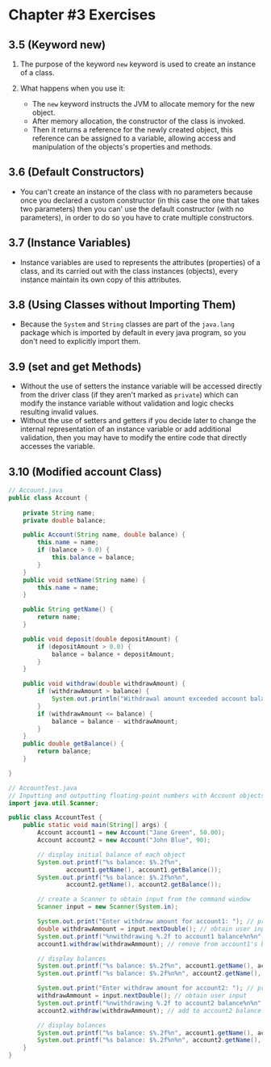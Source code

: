 # Chapter #3 Exercises

## 3.5 (Keyword new)

1. The purpose of the keyword `new` keyword is used to create an instance of a class.
2. What happens when you use it:

    - The `new` keyword instructs the JVM to allocate memory for the new object.
    - After memory allocation, the constructor of the class is invoked.
    - Then it returns a reference for the newly created object, this reference can be assigned to a variable, allowing access and manipulation of the objects's properties and methods.

## 3.6 (Default Constructors)

- You can't create an instance of the class with no parameters because once you declared a custom constructor (in this case the one that takes two parameters) then you can' use the default constructor (with no parameters), in order to do so you have to crate multiple constructors.

## 3.7 (Instance Variables)

- Instance variables are used to represents the attributes (properties) of a class, and its carried out with the class instances (objects), every instance maintain its own copy of this attributes.

## 3.8 (Using Classes without Importing Them)

- Because the `System` and `String` classes are part of the `java.lang` package which is imported by default in every java program, so you don't need to explicitly import them.

## 3.9 (set and get Methods)

- Without the use of setters the instance variable will be accessed directly from the driver class (if they aren't marked as `private`) which can modify the instance variable without validation and logic checks resulting invalid values.
- Without the use of setters and getters if you decide later to change the internal representation of an instance variable or add additional validation, then you may have to modify the entire code that directly accesses the variable.

## 3.10 (Modified account Class)

```java Account.java
// Account.java
public class Account {
    
    private String name;
    private double balance;

    public Account(String name, double balance) {
        this.name = name;
        if (balance > 0.0) {
            this.balance = balance;
        }
    }
    public void setName(String name) {
        this.name = name;
    }

    public String getName() {
        return name;
    }

    public void deposit(double depositAmount) {
        if (depositAmount > 0.0) {
            balance = balance + depositAmount;
        }
    }

    public void withdraw(double withdrawAmount) {
        if (withdrawAmount > balance) {
            System.out.println("Withdrawal amount exceeded account balance.");
        }
        if (withdrawAmount <= balance) {
            balance = balance - withdrawAmount;
        }
    }
    public double getBalance() {
        return balance;
    }

}
```

```java {id="AccountTest" class="blue large" data-filename="AccountTest.java"}
// AccountTest.java
// Inputting and outputting floating-point numbers with Account objects.
import java.util.Scanner;

public class AccountTest {
    public static void main(String[] args) {
        Account account1 = new Account("Jane Green", 50.00);
        Account account2 = new Account("John Blue", 90);

        // display initial balance of each object
        System.out.printf("%s balance: $%.2f%n",
                account1.getName(), account1.getBalance());
        System.out.printf("%s balance: $%.2f%n%n",
                account2.getName(), account2.getBalance());

        // create a Scanner to obtain input from the command window
        Scanner input = new Scanner(System.in);

        System.out.print("Enter withdraw amount for account1: "); // prompt
        double withdrawAmmount = input.nextDouble(); // obtain user input
        System.out.printf("%nwithdrawing %.2f to account1 balance%n%n", withdrawAmmount);
        account1.withdraw(withdrawAmmount); // remove from account1's balance

        // display balances
        System.out.printf("%s balance: $%.2f%n", account1.getName(), account1.getBalance());
        System.out.printf("%s balance: $%.2f%n%n", account2.getName(), account2.getBalance());

        System.out.print("Enter withdraw amount for account2: "); // prompt
        withdrawAmmount = input.nextDouble(); // obtain user input
        System.out.printf("%nwithdrawing %.2f to account2 balance%n%n", withdrawAmmount);
        account2.withdraw(withdrawAmmount); // add to account2 balance

        // display balances
        System.out.printf("%s balance: $%.2f%n", account1.getName(), account1.getBalance());
        System.out.printf("%s balance: $%.2f%n%n", account2.getName(), account2.getBalance());
    }
}
```